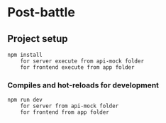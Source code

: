# Post-battle

## Project setup

```
npm install
    for server execute from api-mock folder
    for frontend execute from app folder
```

### Compiles and hot-reloads for development

```
npm run dev
    for server from api-mock folder
    for frontend from app folder
```
